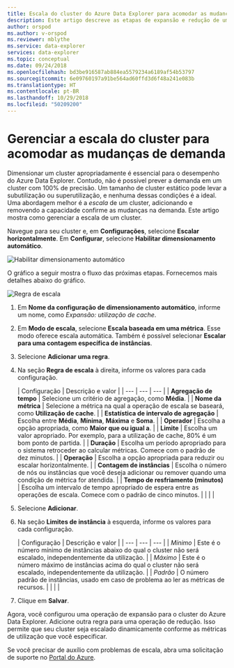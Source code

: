 ```yaml
---
title: Escala do cluster do Azure Data Explorer para acomodar as mudanças de demanda
description: Este artigo descreve as etapas de expansão e redução de um cluster do Azure Data Explorer conforme as mudanças de demanda.
author: orspod
ms.author: v-orspod
ms.reviewer: mblythe
ms.service: data-explorer
services: data-explorer
ms.topic: conceptual
ms.date: 09/24/2018
ms.openlocfilehash: bd3be916587ab884ea5579234a6189af54b53797
ms.sourcegitcommit: 6e09760197a91be564ad60ffd3d6f48a241e083b
ms.translationtype: HT
ms.contentlocale: pt-BR
ms.lasthandoff: 10/29/2018
ms.locfileid: "50209200"
---
```

# <a name="manage-cluster-scaling-to-accommodate-changing-demand"></a>Gerenciar a escala do cluster para acomodar as mudanças de demanda

Dimensionar um cluster apropriadamente é essencial para o desempenho do Azure Data Explorer. Contudo, não é possível prever a demanda em um cluster com 100% de precisão. Um tamanho de cluster estático pode levar a subutilização ou superutilização, e nenhuma dessas condições é a ideal. Uma abordagem melhor é a *escala* de um cluster, adicionando e removendo a capacidade confirme as mudanças na demanda. Este artigo mostra como gerenciar a escala de um cluster.

Navegue para seu cluster e, em **Configurações**, selecione **Escalar horizontalmente**. Em **Configurar**, selecione **Habilitar dimensionamento automático**.

![Habilitar dimensionamento automático](media/manage-cluster-scaling/enable-autoscale.png)

O gráfico a seguir mostra o fluxo das próximas etapas. Fornecemos mais detalhes abaixo do gráfico.

![Regra de escala](media/manage-cluster-scaling/scale-rule.png)

1. Em **Nome da configuração de dimensionamento automático**, informe um nome, como *Expansão: utilização de cache*.

1. Em **Modo de escala**, selecione **Escala baseada em uma métrica**. Esse modo oferece escala automática. Também é possível selecionar **Escalar para uma contagem específica de instâncias**.

1. Selecione **Adicionar uma regra**.

1. Na seção **Regra de escala** à direita, informe os valores para cada configuração.

    | Configuração | Descrição e valor |
    | --- | --- | --- |
    | **Agregação de tempo** | Selecione um critério de agregação, como **Média**. |
    | **Nome da métrica** | Selecione a métrica na qual a operação de escala se baseará, como **Utilização de cache**. |
    | **Estatística de intervalo de agregação** | Escolha entre **Média**, **Mínima**, **Máxima** e **Soma**. |
    | **Operador** | Escolha a opção apropriada, como **Maior que ou igual a**. |
    | **Limite** | Escolha um valor apropriado. Por exemplo, para a utilização de cache, 80% é um bom ponto de partida. |
    | **Duração** | Escolha um período apropriado para o sistema retroceder ao calcular métricas. Comece com o padrão de dez minutos. |
    | **Operação** | Escolha a opção apropriada para reduzir ou escalar horizontalmente. |
    | **Contagem de instâncias** | Escolha o número de nós ou instâncias que você deseja adicionar ou remover quando uma condição de métrica for atendida. |
    | **Tempo de resfriamento (minutos)** | Escolha um intervalo de tempo apropriado de espera entre as operações de escala. Comece com o padrão de cinco minutos. |
    |  |  |

1. Selecione **Adicionar**.

1. Na seção **Limites de instância** à esquerda, informe os valores para cada configuração.

    | Configuração | Descrição e valor |
    | --- | --- | --- |
    | *Mínimo* | Este é o número mínimo de instâncias abaixo do qual o cluster não será escalado, independentemente da utilização. |
    | *Máximo* | Este é o número máximo de instâncias acima do qual o cluster não será escalado, independentemente da utilização. |
    | *Padrão* | O número padrão de instâncias, usado em caso de problema ao ler as métricas de recursos. |
    |  |  |

1. Clique em **Salvar**.

Agora, você configurou uma operação de expansão para o cluster do Azure Data Explorer. Adicione outra regra para uma operação de redução. Isso permite que seu cluster seja escalado dinamicamente conforme as métricas de utilização que você especificar.

Se você precisar de auxílio com problemas de escala, abra uma solicitação de suporte no [Portal do Azure](https://portal.azure.com/#blade/Microsoft_Azure_Support/HelpAndSupportBlade/overview).